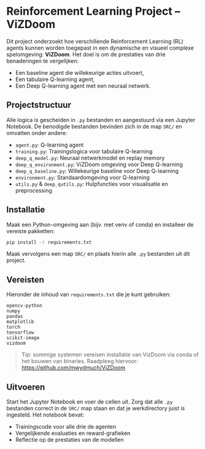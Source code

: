 # Reinforcement Learning Project – ViZDoom

Dit project onderzoekt hoe verschillende Reinforcement Learning (RL) agents kunnen worden toegepast in een dynamische en visueel complexe spelomgeving: **ViZDoom**. Het doel is om de prestaties van drie benaderingen te vergelijken:

- Een baseline agent die willekeurige acties uitvoert,
- Een tabulaire Q-learning agent,
- Een Deep Q-learning agent met een neuraal netwerk.

## Projectstructuur

Alle logica is gescheiden in `.py` bestanden en aangestuurd via een Jupyter Notebook. De benodigde bestanden bevinden zich in de map `SRC/` en omvatten onder andere:

- `agent.py`: Q-learning agent
- `training.py`: Trainingslogica voor tabulaire Q-learning
- `deep_q_model.py`: Neuraal netwerkmodel en replay memory
- `deep_q_environment.py`: ViZDoom omgeving voor Deep Q-learning
- `deep_q_baseline.py`: Willekeurige baseline voor Deep Q-learning
- `environment.py`: Standaardomgeving voor Q-learning
- `utils.py` & `deep_qutils.py`: Hulpfuncties voor visualisatie en preprocessing

## Installatie

Maak een Python-omgeving aan (bijv. met venv of conda) en installeer de vereiste pakketten:

```bash
pip install -r requirements.txt
```

Maak vervolgens een map `SRC/` en plaats hierin alle `.py` bestanden uit dit project.

## Vereisten

Hieronder de inhoud van `requirements.txt` die je kunt gebruiken:

```
opencv-python
numpy
pandas
matplotlib
torch
tensorflow
scikit-image
vizdoom
```

> Tip: sommige systemen vereisen installatie van VizDoom via conda of het bouwen van binaries. Raadpleeg hiervoor: https://github.com/mwydmuch/ViZDoom

## Uitvoeren

Start het Jupyter Notebook en voer de cellen uit. Zorg dat alle `.py` bestanden correct in de `SRC/` map staan en dat je werkdirectory juist is ingesteld. Het notebook bevat:

- Trainingscode voor alle drie de agenten
- Vergelijkende evaluaties en reward-grafieken
- Reflectie op de prestaties van de modellen

